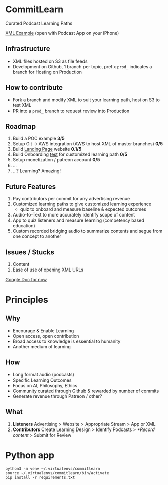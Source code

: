 # CommitLearn
Curated Podcast Learning Paths

[XML Example](https://s3.amazonaws.com/aws-website-matt-fe1iw/ai-podcasts-img.xml) (open with Podcast App on your iPhone)

## Infrastructure
* XML files hosted on S3 as file feeds
* Development on Github, 1 branch per topic, prefix `prod_` indicates a branch for Hosting on Production

## How to contribute
* Fork a branch and modify XML to suit your learning path, host on S3 to test XML
* PR into a `prod_` branch to request review into Production

## Roadmap
1. Build a POC example **3/5**
1. Setup Git -> AWS integration (AWS to host XML of master branches) **0/5**
1. Build [Landing Page](https://s3.amazonaws.com/aws-website-matt-fe1iw/index.html) website **0.1/5**
1. Build Onboarding [test](https://www.typeform.com/help/create-a-quiz/) for customized learning path **0/5**
1. Setup monetization / patreon account **0/5**
1. ...
1. ...? Learning? Amazing!

## Future Features
1. Pay contributors per commit for any advertising revenue
1. Customized learning paths to give customized learning experience
   * quiz to onboard and measure baseline & expected outcomes
1. Audio-to-Text to more accurately identify scope of content
1. App to quiz listeners and measure learning (competency based education)
1. Custom recorded bridging audio to summarize contents and segue from one concept to another

## Issues / Stucks
1. Content
1. Ease of use of opening XML URLs


[Google Doc for now](https://docs.google.com/spreadsheets/d/1KaFdfvQieXUIvZQYRpBuDB2mJC7Ol5nqYB-CgscENa4/edit#gid=0)


# Principles 
## Why
* Encourage & Enable Learning
* Open access, open contribution
* Broad access to knowledge is essential to humanity
* Another medium of learning

## How
* Long format audio (podcasts)
* Specific Learning Outcomes
* Focus on AI, Philosophy, Ethics
* Community curated through Github & rewarded by number of commits
* Generate revenue through Patreon / other?

## What
1. **Listeners** Advertising > Website > Appropriate Stream > App or XML
1. **Contributors** Create Learning Design > Identify Podcasts > *\*Record content* > Submit for Review 

# Python app

```
python3 -m venv ~/.virtualenvs/commitlearn
source ~/.virtualenvs/commitlearn/bin/activate
pip install -r requirements.txt 
```